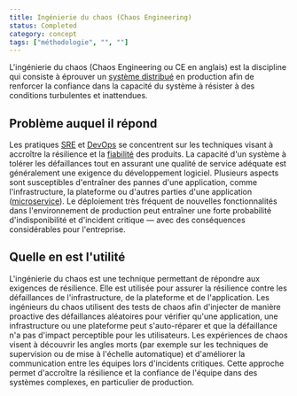 ```yaml
---
title: Ingénierie du chaos (Chaos Engineering)
status: Completed
category: concept
tags: ["méthodologie", "", ""]
---
```


L'ingénierie du chaos (Chaos Engineering ou CE en anglais) est la discipline qui consiste à éprouver un [système distribué](/fr/distributed-systems/) en production
afin de renforcer la confiance dans la capacité du système à résister à des conditions turbulentes et inattendues.

## Problème auquel il répond

Les pratiques [SRE](/fr/site-reliability-engineering/) et [DevOps](/fr/devops/) se concentrent sur
les techniques visant à accroître la résilience et la [fiabilité](/fr/reliability/) des produits.
La capacité d'un système à tolérer les défaillances tout en assurant une qualité de service adéquate est
généralement une exigence du développement logiciel.
Plusieurs aspects sont susceptibles d'entraîner des pannes d'une application,
comme l'infrastructure, la plateforme ou d'autres parties d'une application ([microservice](/fr/microservices-architecture/)).
Le déploiement très fréquent de nouvelles fonctionnalités dans l'environnement de production
peut entraîner une forte probabilité d'indisponibilité et d'incident critique
— avec des conséquences considérables pour l'entreprise.

## Quelle en est l'utilité

L'ingénierie du chaos est une technique permettant de répondre aux exigences de résilience.
Elle est utilisée pour assurer la résilience contre les défaillances de l'infrastructure, de la plateforme et de l'application.
Les ingénieurs du chaos utilisent des tests de chaos afin d'injecter de manière proactive des défaillances aléatoires
pour vérifier qu'une application, une infrastructure ou une plateforme peut s'auto-réparer et que la défaillance n'a pas d'impact perceptible pour les utilisateurs.
Les expériences de chaos visent à découvrir les angles morts
(par exemple sur les techniques de supervision ou de mise à l'échelle automatique) et d'améliorer la communication entre les équipes lors d'incidents critiques.
Cette approche permet d'accroître la résilience et la confiance de l'équipe dans des systèmes complexes, en particulier de production.
